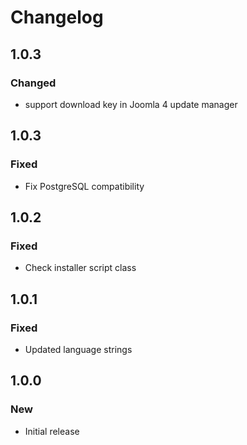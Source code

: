 # Changelog

## 1.0.3

### Changed

- support download key in Joomla 4 update manager

## 1.0.3

### Fixed

- Fix PostgreSQL compatibility

## 1.0.2

### Fixed

- Check installer script class

## 1.0.1

### Fixed

- Updated language strings

## 1.0.0

### New

- Initial release
